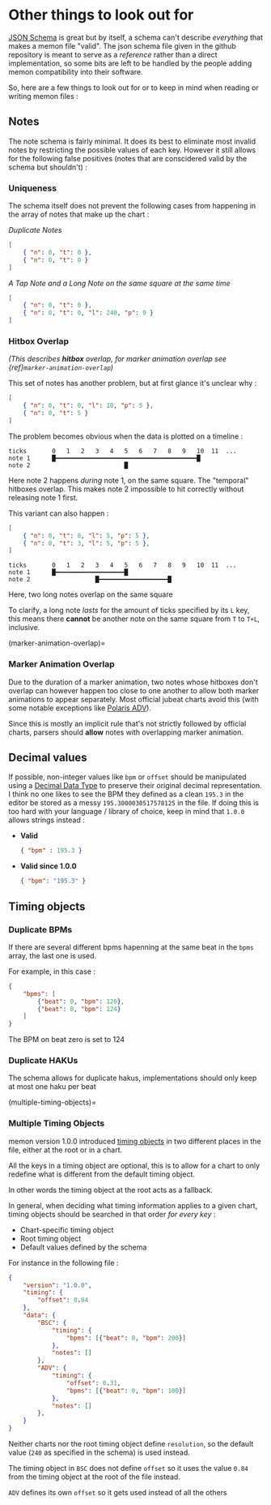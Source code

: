 # Other things to look out for

[JSON Schema](https://json-schema.org/) is great but by itself, a schema can't describe *everything* that makes a memon file "valid". The json schema file given in the github repository is meant to serve as a *reference* rather than a direct implementation, so some bits are left to be handled by the people adding memon compatibility into their software.

So, here are a few things to look out for or to keep in mind when reading or writing memon files :


## Notes

The note schema is fairly minimal. It does its best to eliminate most invalid notes by restricting the possible values of each key. However it still allows for the following false positives (notes that are conscidered valid by the schema but shouldn't) :


### Uniqueness

The schema itself does not prevent the following cases from happening in the array of notes that make up the chart :

*Duplicate Notes*
```json
[
    { "n": 0, "t": 0 },
    { "n": 0, "t": 0 }
]
```

*A Tap Note and a Long Note on the same square at the same time*
```json
[
    { "n": 0, "t": 0 },
    { "n": 0, "t": 0, "l": 240, "p": 9 }
]
```


### Hitbox Overlap

*(This describes **hitbox** overlap, for marker animation overlap see {ref}`marker-animation-overlap`)*

This set of notes has another problem, but at first glance it's unclear why :

```json
[
    { "n": 0, "t": 0, "l": 10, "p": 5 },
    { "n": 0, "t": 5 }
]
```

The problem becomes obvious when the data is plotted on a timeline :

```
ticks       0   1   2   3   4   5   6   7   8   9   10  11  ...
note 1      █━━━━━━━━━━━━━━━━━━━━━━━━━━━━━━━━━━━━━━━█
note 2                          █
```

Here note 2 happens *during* note 1, on the same square. The "temporal" hitboxes overlap. This makes note 2 impossible to hit correctly without releasing note 1 first.

This variant can also happen :
```json
[
    { "n": 0, "t": 0, "l": 5, "p": 5 },
    { "n": 0, "t": 3, "l": 5, "p": 5 },
]
```
```
ticks       0   1   2   3   4   5   6   7   8   9   10  11  ...
note 1      █━━━━━━━━━━━━━━━━━━━█
note 2                  █━━━━━━━━━━━━━━━━━━━█
```

Here, two long notes overlap on the same square

To clarify, a long note *lasts* for the amount of ticks specified by its `L` key, this means there **cannot** be another note on the same square from `T` to `T+L`, inclusive.

(marker-animation-overlap)=
### Marker Animation Overlap

Due to the duration of a marker animation, two notes whose hitboxes don't overlap can however happen too close to one another to allow both marker animations to appear separately. Most official jubeat charts avoid this (with some notable exceptions like [Polaris ADV](https://remywiki.com/Polaris#Trivia)).

Since this is mostly an implicit rule that's not strictly followed by official charts, parsers should **allow** notes with overlapping marker animation.


## Decimal values

If possible, non-integer values like `bpm` or `offset` should be manipulated using a [Decimal Data Type](https://en.wikipedia.org/wiki/Decimal_data_type) to preserve their original decimal representation. I think no one likes to see the BPM they defined as a clean `195.3` in the editor be stored as a messy `195.3000030517578125` in the file. If doing this is too hard with your language / library of choice, keep in mind that `1.0.0` allows strings instead :

- **Valid**
    
    ```json
    { "bpm" : 195.3 }
    ```

- **Valid since 1.0.0**
  
    ```json
    { "bpm": "195.3" }
    ```

## Timing objects

### Duplicate BPMs

If there are several different bpms hapenning at the same beat in the `bpms` array, the last one is used.

For example, in this case :

```json
{
    "bpms": [
        {"beat": 0, "bpm": 120},
        {"beat": 0, "bpm": 124}
    ]
}
```

The BPM on beat zero is set to 124

### Duplicate HAKUs

The schema allows for duplicate hakus, implementations should only keep at most one haku per beat


(multiple-timing-objects)=
### Multiple Timing Objects

memon version 1.0.0 introduced [timing objects](schema.md#timing) in two different places in the file, either at the root or in a chart.

All the keys in a timing object are optional, this is to allow for a chart to only redefine what is different from the default timing object.

In other words the timing object at the root acts as a fallback.

In general, when deciding what timing information applies to a given chart, timing objects should be searched in that order *for every key* :

- Chart-specific timing object
- Root timing object
- Default values defined by the schema

For instance in the following file :

```json
{
    "version": "1.0.0",
    "timing": {
        "offset": 0.84
    },
    "data": {
        "BSC": {
            "timing": {
                "bpms": [{"beat": 0, "bpm": 200}]
            },
            "notes": []
        },
        "ADV": {
            "timing": {
                "offset": 0.31,
                "bpms": [{"beat": 0, "bpm": 100}]
            },
            "notes": []
        },
    }
}
```

Neither charts nor the root timing object define `resolution`, so the default value (`240` as specified in the schema) is used instead.

The timing object in `BSC` does not define `offset` so it uses the value `0.84` from the timing object at the root of the file instead.

`ADV` defines its own `offset` so it gets used instead of all the others